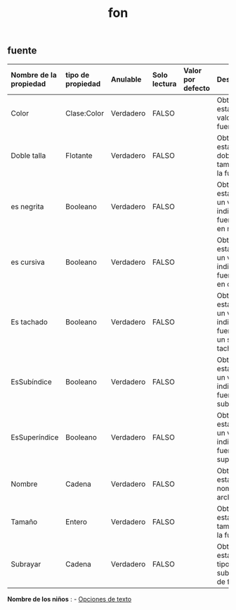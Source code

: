 ﻿---
title: fon
second_title: Aspose.Cells Cloud Documen
type: docs
url: /es/specification/model/font/
description: "Aspose.Cells Especificación del modelo de nube: fuente. Maneje sin esfuerzo Excel y otros documentos de hoja de cálculo con funciones como abrir, generar, editar, dividir, fusionar, comparar y convertir."
weight: 50
---
## **fuente**

 

| Nombre de la propiedad| tipo de propiedad| Anulable| Solo lectura| Valor por defecto| Descripción|
|:- |:- |:- |:- |:- |:- |
| Color| Clase:Color| Verdadero| FALSO|| Obtiene o establece el valor de la fuente.|
| Doble talla| Flotante| Verdadero| FALSO|| Obtiene y establece el doble de tamaño de la fuente.|
| es negrita| Booleano| Verdadero| FALSO|| Obtiene o establece un valor que indica si la fuente está en negrita.|
| es cursiva| Booleano| Verdadero| FALSO|| Obtiene o establece un valor que indica si la fuente está en cursiva.|
| Es tachado| Booleano| Verdadero| FALSO|| Obtiene o establece un valor que indica si la fuente tiene un solo tachado.|
| EsSubíndice| Booleano| Verdadero| FALSO|| Obtiene o establece un valor que indica si la fuente es un subíndice.|
| EsSuperíndice| Booleano| Verdadero| FALSO|| Obtiene o establece un valor que indica si la fuente es superscript.|
| Nombre| Cadena| Verdadero| FALSO|| Obtiene o establece el nombre del archivo .|
| Tamaño| Entero| Verdadero| FALSO|| Obtiene o establece el tamaño de la fuente.|
| Subrayar| Cadena| Verdadero| FALSO|| Obtiene o establece el tipo de subrayado de fuente.|

**Nombre de los niños** : 
	-  [Opciones de texto](textoptions) 
